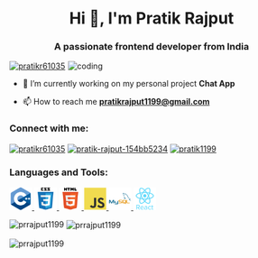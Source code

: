 <h1 align="center">Hi 👋, I'm Pratik Rajput</h1>
<h3 align="center">A passionate frontend developer from India</h3>
<img align="right" alt="coding" width="400" src="https://media1.giphy.com/media/qgQUggAC3Pfv687qPC/giphy.gif?cid=ecf05e473pjtv8ciq8fjiodubj8ha6qinwvmqw25h2vagng0&ep=v1_gifs_search&rid=giphy.gif&ct=g">

<p align="left"> <a href="https://twitter.com/pratikr61035" target="blank"><img src="https://img.shields.io/twitter/follow/pratikr61035?logo=twitter&style=for-the-badge" alt="pratikr61035" /></a> </p>

- 🌱 I’m currently working on my personal project **Chat App**

- 📫 How to reach me **pratikrajput1199@gmail.com**

<h3 align="left">Connect with me:</h3>
<p align="left">
<a href="https://twitter.com/pratikr61035" target="blank"><img align="center" src="https://raw.githubusercontent.com/rahuldkjain/github-profile-readme-generator/master/src/images/icons/Social/twitter.svg" alt="pratikr61035" height="30" width="40" /></a>
<a href="https://linkedin.com/in/pratik-rajput-154bb5234" target="blank"><img align="center" src="https://raw.githubusercontent.com/rahuldkjain/github-profile-readme-generator/master/src/images/icons/Social/linked-in-alt.svg" alt="pratik-rajput-154bb5234" height="30" width="40" /></a>
<a href="https://www.leetcode.com/pratik1199" target="blank"><img align="center" src="https://raw.githubusercontent.com/rahuldkjain/github-profile-readme-generator/master/src/images/icons/Social/leet-code.svg" alt="pratik1199" height="30" width="40" /></a>
</p>

<h3 align="left">Languages and Tools:</h3>
<p align="left"> <a href="https://www.w3schools.com/cpp/" target="_blank" rel="noreferrer"> <img src="https://raw.githubusercontent.com/devicons/devicon/master/icons/cplusplus/cplusplus-original.svg" alt="cplusplus" width="40" height="40"/> </a> <a href="https://www.w3schools.com/css/" target="_blank" rel="noreferrer"> <img src="https://raw.githubusercontent.com/devicons/devicon/master/icons/css3/css3-original-wordmark.svg" alt="css3" width="40" height="40"/> </a> <a href="https://www.w3.org/html/" target="_blank" rel="noreferrer"> <img src="https://raw.githubusercontent.com/devicons/devicon/master/icons/html5/html5-original-wordmark.svg" alt="html5" width="40" height="40"/> </a> <a href="https://developer.mozilla.org/en-US/docs/Web/JavaScript" target="_blank" rel="noreferrer"> <img src="https://raw.githubusercontent.com/devicons/devicon/master/icons/javascript/javascript-original.svg" alt="javascript" width="40" height="40"/> </a> <a href="https://www.mysql.com/" target="_blank" rel="noreferrer"> <img src="https://raw.githubusercontent.com/devicons/devicon/master/icons/mysql/mysql-original-wordmark.svg" alt="mysql" width="40" height="40"/> </a> <a href="https://reactjs.org/" target="_blank" rel="noreferrer"> <img src="https://raw.githubusercontent.com/devicons/devicon/master/icons/react/react-original-wordmark.svg" alt="react" width="40" height="40"/> </a> </p>

<p><img align="left" src="https://github-readme-stats.vercel.app/api/top-langs?username=prrajput1199&show_icons=true&locale=en&layout=compact" alt="prrajput1199" /></p>

<p>&nbsp;<img align="center" src="https://github-readme-stats.vercel.app/api?username=prrajput1199&show_icons=true&locale=en" alt="prrajput1199" /></p>

<p><img align="center" src="https://github-readme-streak-stats.herokuapp.com/?user=prrajput1199&" alt="prrajput1199" /></p>
